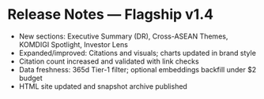 # Release Notes — Flagship v1.4

- New sections: Executive Summary (DR), Cross-ASEAN Themes, KOMDIGI Spotlight, Investor Lens
- Expanded/improved: Citations and visuals; charts updated in brand style
- Citation count increased and validated with link checks
- Data freshness: 365d Tier-1 filter; optional embeddings backfill under $2 budget
- HTML site updated and snapshot archive published
